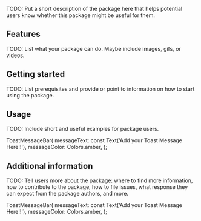<!--
This README describes the package. If you publish this package to pub.dev,
this README's contents appear on the landing page for your package.

For information about how to write a good package README, see the guide for
[writing package pages](https://dart.dev/guides/libraries/writing-package-pages).

For general information about developing packages, see the Dart guide for
[creating packages](https://dart.dev/guides/libraries/create-library-packages)
and the Flutter guide for
[developing packages and plugins](https://flutter.dev/developing-packages).
-->

TODO: Put a short description of the package here that helps potential users
know whether this package might be useful for them.

## Features

TODO: List what your package can do. Maybe include images, gifs, or videos.

## Getting started

TODO: List prerequisites and provide or point to information on how to
start using the package.

## Usage

TODO: Include short and useful examples for package users.  

 ToastMessageBar(
    messageText: const Text('Add your Toast Message Here!!'),
    messageColor: Colors.amber,
  );

## Additional information

TODO: Tell users more about the package: where to find more information, how to
contribute to the package, how to file issues, what response they can expect
from the package authors, and more.

 ToastMessageBar(
    messageText: const Text('Add your Toast Message Here!!'),
    messageColor: Colors.amber,
  );